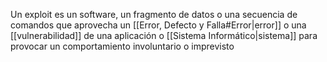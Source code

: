 Un exploit es un software, un fragmento de datos o una secuencia de comandos que aprovecha un [[Error, Defecto y Falla#Error|error]] o una [[vulnerabilidad]] de una aplicación o [[Sistema Informático|sistema]] para provocar un comportamiento involuntario o imprevisto